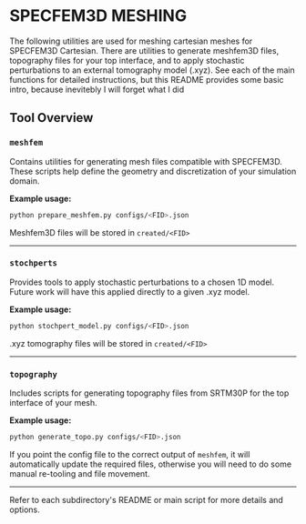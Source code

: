 # SPECFEM3D MESHING
The following utilities are used for meshing cartesian meshes for SPECFEM3D 
Cartesian. There are utilities to generate meshfem3D files, topography files
for your top interface, and to apply stochastic perturbations to an external
tomography model (.xyz). See each of the main functions for detailed 
instructions, but this README provides some basic intro, because inevitebly I 
will forget what I did

## Tool Overview

### `meshfem`
Contains utilities for generating mesh files compatible with SPECFEM3D. These scripts help define the geometry and discretization of your simulation domain.

**Example usage:**
```bash
python prepare_meshfem.py configs/<FID>.json
```

Meshfem3D files will be stored in `created/<FID>`

---

### `stochperts`
Provides tools to apply stochastic perturbations to a chosen 1D model. Future work will have this applied directly to a given .xyz model.

**Example usage:**
```bash
python stochpert_model.py configs/<FID>.json
```

.xyz tomography files will be stored in `created/<FID>`

---

### `topography`
Includes scripts for generating topography files from SRTM30P for the top interface of your mesh.

**Example usage:**
```bash
python generate_topo.py configs/<FID>.json
```

If you point the config file to the correct output of `meshfem`, it will automatically update the required files, otherwise you will need
to do some manual re-tooling and file movement.

---

Refer to each subdirectory's README or main script for more details and options.
